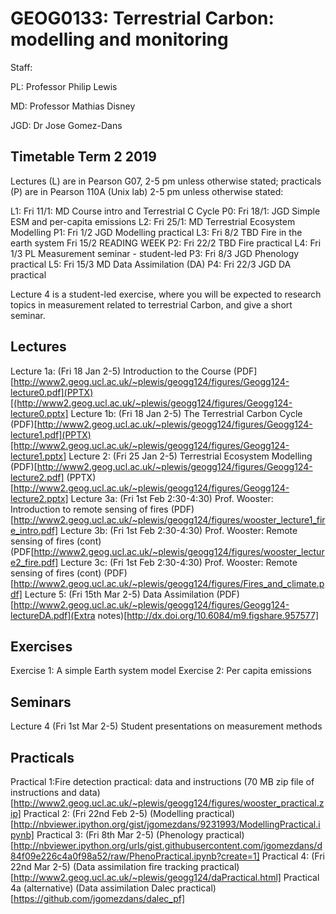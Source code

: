 # GEOG0133: Terrestrial Carbon: modelling and monitoring

Staff:

PL: Professor Philip Lewis

MD: Professor Mathias Disney

JGD: Dr Jose Gomez-Dans

## Timetable Term 2 2019

Lectures (L) are in Pearson G07, 2-5 pm unless otherwise stated; practicals (P) are in Pearson 110A (Unix lab) 2-5 pm unless otherwise stated:

L1: Fri 11/1: MD Course intro and Terrestrial  C Cycle
P0: Fri 18/1: JGD Simple ESM and per-capita emissions
L2: Fri 25/1: MD Terrestrial Ecosystem Modelling
P1: Fri 1/2 JGD Modelling practical
L3: Fri 8/2 TBD Fire in the earth system 
Fri 15/2 READING WEEK 
P2: Fri 22/2 TBD Fire practical 
L4: Fri 1/3 PL Measurement seminar - student-led
P3: Fri 8/3 JGD Phenology practical
L5: Fri 15/3 MD Data Assimilation (DA)
P4: Fri 22/3 JGD DA practical

Lecture 4 is a student-led exercise, where you will be expected to research topics in measurement related to terrestrial Carbon, and give a short seminar.

## Lectures

Lecture 1a: (Fri 18 Jan 2-5) Introduction to the Course (PDF][http://www2.geog.ucl.ac.uk/~plewis/geogg124/figures/Geogg124-lecture0.pdf](PPTX)[(http://www2.geog.ucl.ac.uk/~plewis/geogg124/figures/Geogg124-lecture0.pptx]
Lecture 1b: (Fri 18 Jan 2-5) The Terrestrial Carbon Cycle (PDF)[http://www2.geog.ucl.ac.uk/~plewis/geogg124/figures/Geogg124-lecture1.pdf](PPTX)[http://www2.geog.ucl.ac.uk/~plewis/geogg124/figures/Geogg124-lecture1.pptx]
Lecture 2: (Fri 25 Jan 2-5) Terrestrial Ecosystem Modelling (PDF)[http://www2.geog.ucl.ac.uk/~plewis/geogg124/figures/Geogg124-lecture2.pdf] (PPTX)[http://www2.geog.ucl.ac.uk/~plewis/geogg124/figures/Geogg124-lecture2.pptx]
Lecture 3a: (Fri 1st Feb 2:30-4:30) Prof. Wooster: Introduction to remote sensing of fires (PDF)[http://www2.geog.ucl.ac.uk/~plewis/geogg124/figures/wooster_lecture1_fire_intro.pdf]
Lecture 3b: (Fri 1st Feb 2:30-4:30) Prof. Wooster: Remote sensing of fires (cont) (PDF[http://www2.geog.ucl.ac.uk/~plewis/geogg124/figures/wooster_lecture2_fire.pdf]
Lecture 3c: (Fri 1st Feb 2:30-4:30) Prof. Wooster: Remote sensing of fires (cont) (PDF)[http://www2.geog.ucl.ac.uk/~plewis/geogg124/figures/Fires_and_climate.pdf]
Lecture 5: (Fri 15th Mar 2-5) Data Assimilation (PDF)[http://www2.geog.ucl.ac.uk/~plewis/geogg124/figures/Geogg124-lectureDA.pdf](Extra notes)[http://dx.doi.org/10.6084/m9.figshare.957577]

## Exercises

Exercise 1: A simple Earth system model
Exercise 2: Per capita emissions

## Seminars

Lecture 4 (Fri 1st Mar 2-5) Student presentations on measurement methods

## Practicals

Practical 1:Fire detection practical: data and instructions (70 MB zip file of instructions and data)[http://www2.geog.ucl.ac.uk/~plewis/geogg124/figures/wooster_practical.zip]
Practical 2: (Fri 22nd Feb 2-5) (Modelling practical)[http://nbviewer.ipython.org/gist/jgomezdans/9231993/ModellingPractical.ipynb]
Practical 3: (Fri 8th Mar 2-5) (Phenology practical)[http://nbviewer.ipython.org/urls/gist.githubusercontent.com/jgomezdans/d84f09e226c4a0f98a52/raw/PhenoPractical.ipynb?create=1]
Practical 4: (Fri 22nd Mar 2-5) (Data assimilation fire tracking practical)[http://www2.geog.ucl.ac.uk/~plewis/geogg124/daPractical.html]
Practical 4a (alternative) (Data assimilation Dalec practical)[https://github.com/jgomezdans/dalec_pf]
